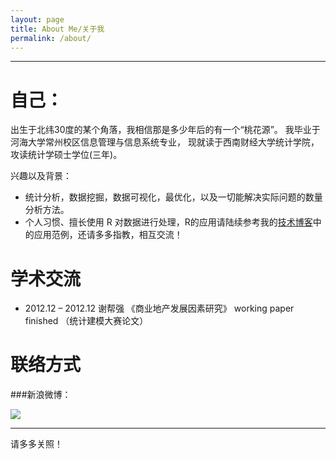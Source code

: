 ```yaml
---
layout: page
title: About Me/关于我
permalink: /about/
---
```


----
自己：
==========
出生于北纬30度的某个角落，我相信那是多少年后的有一个“桃花源”。
我毕业于河海大学常州校区信息管理与信息系统专业，
现就读于西南财经大学统计学院，攻读统计学硕士学位(三年)。

兴趣以及背景：

- 统计分析，数据挖掘，数据可视化，最优化，以及一切能解决实际问题的数量分析方法。
- 个人习惯、擅长使用 R 对数据进行处理，R的应用请陆续参考我的[技术博客](http://haiganhongyi.github.com)中的应用范例，还请多多指教，相互交流！

学术交流
===========
- 2012.12 – 2012.12  谢帮强 《商业地产发展因素研究》 working paper finished （统计建模大赛论文）

联络方式 
===========

###新浪微博：

<a href="http://weibo.com/myskyhai" target="_blank">
<img border="0" src="http://service.t.sina.com.cn/widget/qmd/2388774393/ada23665/2.png", align="center"></a>

----

请多多关照！





 


